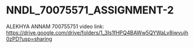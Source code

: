 # NNDL_70075571_ASSIGNMENT-2
ALEKHYA ANNAM
700755751
video link: https://drive.google.com/drive/folders/1_3Is1fHPQ4BAWw5QYWaLv8iwvujh0zPD?usp=sharing
